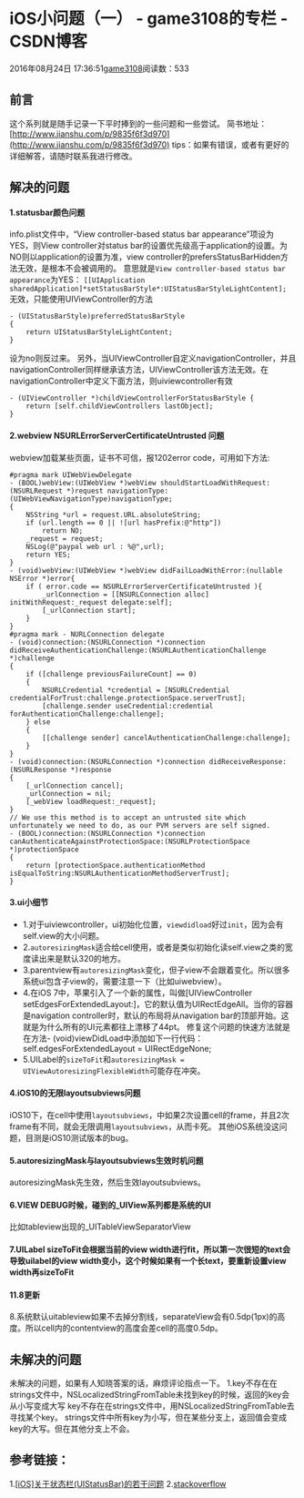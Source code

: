 # iOS小问题（一） - game3108的专栏 - CSDN博客
2016年08月24日 17:36:51[game3108](https://me.csdn.net/game3108)阅读数：533
## 前言
这个系列就是随手记录一下平时捧到的一些问题和一些尝试。 
简书地址：[http://www.jianshu.com/p/9835f6f3d970](http://www.jianshu.com/p/9835f6f3d970)
tips：如果有错误，或者有更好的详细解答，请随时联系我进行修改。
## 解决的问题
#### 1.statusbar颜色问题
> 
info.plist文件中，“View controller-based status bar appearance”项设为YES，则View controller对status bar的设置优先级高于application的设置。为NO则以application的设置为准，view controller的prefersStatusBarHidden方法无效，是根本不会被调用的。
意思就是`View controller-based status bar appearance`为YES：
`[[UIApplication sharedApplication]*setStatusBarStyle*:UIStatusBarStyleLightContent];`
无效，只能使用UIViewController的方法
```
- (UIStatusBarStyle)preferredStatusBarStyle
{
    return UIStatusBarStyleLightContent;
}
```
设为no则反过来。
另外，当UIViewController自定义navigationController，并且navigationController同样继承该方法，UIViewController该方法无效。在navigationController中定义下面方法，则uiviewcontroller有效
```
- (UIViewController *)childViewControllerForStatusBarStyle {
    return [self.childViewControllers lastObject];
}
```
#### 2.webview NSURLErrorServerCertificateUntrusted 问题
webview加载某些页面，证书不可信，报1202error code，可用如下方法:
```
#pragma mark UIWebViewDelegate
- (BOOL)webView:(UIWebView *)webView shouldStartLoadWithRequest:(NSURLRequest *)request navigationType:(UIWebViewNavigationType)navigationType;
{
    NSString *url = request.URL.absoluteString;
    if (url.length == 0 || ![url hasPrefix:@"http"])
        return NO;
    _request = request;
    NSLog(@"paypal web url : %@",url);
    return YES;
}
- (void)webView:(UIWebView *)webView didFailLoadWithError:(nullable NSError *)error{
    if ( error.code == NSURLErrorServerCertificateUntrusted ){
        _urlConnection = [[NSURLConnection alloc] initWithRequest:_request delegate:self];
        [_urlConnection start];
    }
}
#pragma mark - NURLConnection delegate
- (void)connection:(NSURLConnection *)connection didReceiveAuthenticationChallenge:(NSURLAuthenticationChallenge *)challenge
{
    if ([challenge previousFailureCount] == 0)
    {
        NSURLCredential *credential = [NSURLCredential credentialForTrust:challenge.protectionSpace.serverTrust];
        [challenge.sender useCredential:credential forAuthenticationChallenge:challenge];
    } else
    {
        [[challenge sender] cancelAuthenticationChallenge:challenge];
    }
}
- (void)connection:(NSURLConnection *)connection didReceiveResponse:(NSURLResponse *)response
{
    [_urlConnection cancel];
    _urlConnection = nil;
    [_webView loadRequest:_request];
}
// We use this method is to accept an untrusted site which unfortunately we need to do, as our PVM servers are self signed.
- (BOOL)connection:(NSURLConnection *)connection canAuthenticateAgainstProtectionSpace:(NSURLProtectionSpace *)protectionSpace
{
    return [protectionSpace.authenticationMethod isEqualToString:NSURLAuthenticationMethodServerTrust];
}
```
#### 3.ui小细节
- 1.对于uiviewcontroller，ui初始化位置，`viewdidload`好过`init`，因为会有self.view的大小问题。
- 2.`autoresizingMask`适合给cell使用，或者是类似初始化读self.view之类的宽度读出来是默认320的地方。
- 3.parentview有`autoresizingMask`变化，但子view不会跟着变化。所以很多系统ui包含子view的，需要注意一下（比如uiwebview）。
- 4.在iOS 7中，苹果引入了一个新的属性，叫做[UIViewController setEdgesForExtendedLayout:]，它的默认值为UIRectEdgeAll。当你的容器是navigation controller时，默认的布局将从navigation bar的顶部开始。这就是为什么所有的UI元素都往上漂移了44pt。 
修复这个问题的快速方法就是在方法- (void)viewDidLoad中添加如下一行代码： 
self.edgesForExtendedLayout = UIRectEdgeNone;
- 5.UILabel的`sizeToFit`和`autoresizingMask = UIViewAutoresizingFlexibleWidth`可能存在冲突。
#### 4.iOS10的无限layoutsubviews问题
iOS10下，在cell中使用`layoutsubviews`，中如果2次设置cell的frame，并且2次frame有不同，就会无限调用`layoutsubviews`，从而卡死。 
其他iOS系统没这问题，目测是iOS10测试版本的bug。
#### 5.autoresizingMask与layoutsubviews生效时机问题
autoresizingMask先生效，然后生效layoutsubviews。
#### 6.VIEW DEBUG时候，碰到的_UIView系列都是系统的UI
比如tableview出现的_UITableViewSeparatorView
#### 7.UILabel sizeToFit会根据当前的view width进行fit，所以第一次很短的text会导致uilabel的view width变小，这个时候如果有一个长text，要重新设置view width再sizeToFit
#### 11.8更新
8.系统默认uitableview如果不去掉分割线，separateView会有0.5dp(1px)的高度。所以cell内的contentview的高度会差cell的高度0.5dp。
## 未解决的问题
未解决的问题，如果有人知晓答案的话，麻烦评论指点一下。 
1.key不存在在strings文件中，NSLocalizedStringFromTable未找到key的时候，返回的key会从小写变成大写 
key不存在在strings文件中，用NSLocalizedStringFromTable去寻找某个key。 
strings文件中所有key为小写，但在某些分支上，返回值会变成key的大写。但在其他分支上不会。
## 参考链接：
1.[[iOS]关于状态栏(UIStatusBar)的若干问题](http://www.cnblogs.com/alby/p/4859537.html)
2.[stackoverflow](http://stackoverflow.com/questions/11573164/uiwebview-to-view-self-signed-websites-no-private-api-not-nsurlconnection-i)
